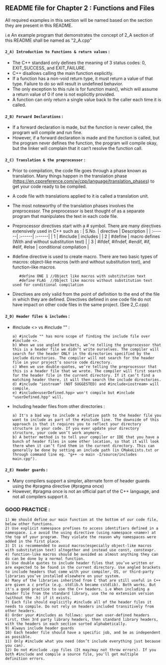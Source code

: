 ## README file for Chapter 2 : Functions and Files

All required examples in this section will be named based on the section they are present in this README.

i.e An example program that demonstrates the concept of 2_A section of this README shall be named as "2_A.cpp"

#### `2_A) Introduction to Functions & return values` :

   - The C++ standard only defines the meaning of 3 status codes: 0, EXIT_SUCCESS, and EXIT_FAILURE.
   - C++ disallows calling the main function explicitly.
   - If a function has a non-void return type, it must return a value of that type. Failure to do so will result in undefined behavior.
   - The only exception to this rule is for function main(), which will assume a return value of 0 if one is not explicitly provided.
   - A function can only return a single value back to the caller each time it is called.

#### `2_B) Forward Declarations` :

   - If a forward declaration is made, but the function is never called, the program will compile and run fine.
   - However, if a forward declaration is made and the function is called, but the program never defines the function, the program will compile okay, but the linker will complain that it can’t resolve the function call.

#### `2_C) Translation & the preprocessor` : 

   - Prior to compilation, the code file goes through a phase known as translation. Many things happen in the translation phase (https://en.cppreference.com/w/cpp/language/translation_phases) to get your code ready to be compiled.
   - A code file with translations applied to it is called a translation unit.
   - The most noteworthy of the translation phases involves the preprocessor. The preprocessor is best thought of as a separate program that manipulates the text in each code file.
   - Preprocessor directives start with a # symbol. There are many directives extensively used in C++ such as :
        | S.No. | directive | Description |
        | :------| :------| :------|
        | 1 | #include | includes |
        | 2 | #define  | macro defines (With and without substitution text) |
        | 3 | #ifdef, #ifndef, #endif, #if, #elif, #else | conditional compilation | 
  
   - #define directive is used to create macro. There are two basic types of macros: object-like macros (with and without substitution text), and function-like macros.
        
            #define ONE 1 //Object like macros with substitution text 
            #define FLAG  //Object like macros without substitution text used for conditional compilation
   - Directives are only valid from the point of definition to the end of the file in which they are defined. Directives defined in one code file do not have impact on other code files in the same project. (See 2_C.cpp)

#### `2_D) Header files & includes` :

   - #include <> vs #include "" :
   
         a) #include "" has more scope of finding the include file over #include <>.
         b) When we use angled brackets, we’re telling the preprocessor that this is a header file we didn’t write ourselves. The compiler will search for the header ONLY in the directories specified by the include directories. The compiler will not search for the header file in your project’s source code directory.
         c) When we use double-quotes, we’re telling the preprocessor that this is a header file that we wrote. The compiler will first search for the header file in the current directory. If it can’t find a matching header there, it will then search the include directories.
         d) #include "iostream" (NOT SUGGESTED) and #include<iostream> will compile.
         e) #include<userDefined.hpp> won't compile but #include "userDefined.hpp" will.
         
   - Including header files from other directories :
         
         a) It's a bad way to include a relative path to the header file you want to include as part of the #include line. The downside of this approach is that it requires you to reflect your directory structure in your code. If you ever update your directory structure, your code won’t work anymore.
         b) A better method is to tell your compiler or IDE that you have a bunch of header files in some other location, so that it will look there when it can’t find them in the current directory. This can generally be done by setting an include path (in CMakeLists.txt or through command line eg. "g++ -o main -I/source/includes main.cpp").

#### `2_E) Header guards` :

   - Many compilers support a simpler, alternate form of header guards using the #pragma directive (#pragma once)
   - However, #pragma once is not an official part of the C++ language, and not all compilers support it.

### GOOD PRACTICE :
```
1) We should define our main function at the bottom of our code file, below other functions.
2) Use explicit namespace prefixes to access identifiers defined in a namespace. i.e avoid the using directive (using namespace <name>) at the top of your program. They violate the reason why namespaces were added in the first place.
3) It is recommended to avoid macros(especially object-like macros with substitution text) altogether and instead use const, constexpr.
4) function-like macros should be avoided as almost anything they can do can be done by a normal function.
5) Use double quotes to include header files that you’ve written or are expected to be found in the current directory. Use angled brackets to include headers that come with your compiler, OS, or third-party libraries you’ve installed elsewhere on your system.
6) Many of the libraries inherited from C that are still useful in C++ are given a c prefix (e.g. stdlib.h became cstdlib). Both works. But it's a good practice to use the C++ headers. i.e When including a header file from the standard library, use the no extension version (without the .h) if it exists.
7) Each file should explicitly #include all of the header files it needs to compile. Do not rely on headers included transitively from other headers.
8) Order your #includes as follows: your own user-defined headers first, then 3rd party library headers, then standard library headers, with the headers in each section sorted alphabetically.
9) Always include header guards
10) Each header file should have a specific job, and be as independent as possible.
11) Only #include what you need (don’t include everything just because you can).
12) Do not #include .cpp files (It may/may not throw errors). If you both #include and compile a source file, you'll get multiple definition errors.
